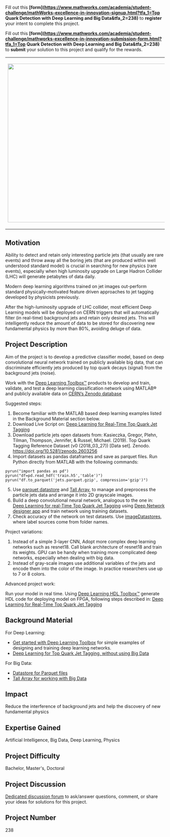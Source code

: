 Fill out this <strong>[form](https://www.mathworks.com/academia/student-challenge/mathWorks-excellence-in-innovation-signup.html?tfa_1=Top Quark Detection with Deep Learning and Big Data&tfa_2=238)</strong> to **register** your intent to complete this project.

Fill out this <strong>[form](https://www.mathworks.com/academia/student-challenge/mathworks-excellence-in-innovation-submission-form.html?tfa_1=Top Quark Detection with Deep Learning and Big Data&tfa_2=238)</strong> to **submit** your solution to this project and qualify for the rewards.

<table>
<td><img src="https://gist.githubusercontent.com/robertogl/e0115dc303472a9cfd52bbbc8edb7665/raw/topQuark.png"  width=500 /></td>
<td><p><h1>Top Quark Detection with Deep Learning and Big Data</h1></p>
<p>Develop a predictive classifier model able to discriminate jets produced by top quark decays from the background jets</p>
</table>

## Motivation

Ability to detect and retain only interesting particle jets (that usually are rare events) and throw away all the boring jets (that are produced within well understood standard model) is crucial in searching for new physics (rare events), especially when high luminosity upgrade on Large Hadron Collider (LHC) will generate petabytes of data daily. 

 Modern deep learning algorithms trained on jet images out-perform standard physically-motivated feature driven approaches to jet tagging developed by physicists previously.
 
After the high-luminosity upgrade of LHC collider, most efficient Deep Learning models will be deployed on CERN triggers that will automatically filter (in real-time) background jets and retain only desired jets. This will intelligently reduce the amount of data to be stored for discovering new fundamental physics by more than 80%, avoiding deluge of data. 


## Project Description

Aim of the project is to develop a predictive classifier model, based on deep convolutional neural network trained on publicly available big data, that can discriminate efficiently jets produced by top quark decays (signal) from the background jets (noise). 

Work with the [Deep Learning Toolbox™](https://www.mathworks.com/products/deep-learning.html) products to develop and train, validate, and test a deep learning classification network using MATLAB® and publicly available data on [CERN’s Zenodo database](https://zenodo.org/record/2603256#.Y20xysvMLmE)
 
Suggested steps: 

1.	Become familiar with the MATLAB based deep learning examples listed in the Background Material section below. 
2.	Download Live Script on: [Deep Learning for Real-Time Top Quark Jet Tagging](https://www.mathworks.com/matlabcentral/fileexchange/105635-deep-learning-for-real-time-top-quark-jet-tagging?s_tid=srchtitle)
3.	Download particle jets open datasets from: Kasieczka, Gregor, Plehn, Tilman, Thompson, Jennifer, &amp; Russel, Michael. (2019). Top Quark Tagging Reference Dataset (v0 (2018_03_27)) [Data set]. Zenodo. https://doi.org/10.5281/zenodo.2603256
4.	Import datasets as pandas dataframes and save as parquet files.
Run Python directly from MATLAB with the following commands:
```
pyrun("import pandas as pd") 
pyrun("df=pd.read_hdf('train.h5','table')")
pyrun("df.to_parquet('jets.parquet.gzip', compression='gzip')")
```
5.	Use [parquet datastore]( https://www.mathworks.com/help/matlab/ref/matlab.io.datastore.parquetdatastore.html) and [Tall Array](https://www.mathworks.com/help/matlab/tall-arrays.html), to manage and preprocess the particle jets data and arrange it into 2D grayscale images. 
6.	Build a deep convolutional neural network, analogous to the one in: [Deep Learning for real-Time Top Quark Jet Tagging](https://www.mathworks.com/matlabcentral/fileexchange/105635-deep-learning-for-real-time-top-quark-jet-tagging?s_tid=srchtitle) using [Deep Network designer app](https://www.mathworks.com/help/deeplearning/ref/deepnetworkdesigner-app.html) and train network using training datasets.
7.	Check accuracy of the network on test datasets. Use [imageDatastores](https://www.mathworks.com/help/matlab/ref/matlab.io.datastore.imagedatastore.html), where label sources come from folder names.

Project variations: 

1.	Instead of a simple 3-layer CNN, Adopt more complex deep learning networks such as resnet18. Call blank architecture of resnet18 and train its weights. GPU can be handy when training more complicated deep networks, especially when dealing with  big data. 
2.	Instead of gray-scale images use additional variables of the jets and encode them into the color of the image. In practice researchers use up to 7 or 8 colors.
 
Advanced project work: 

Run your model in real time. Using [Deep Learning HDL Toolbox™](https://www.mathworks.com/products/deep-learning-hdl.html) generate HDL code for deploying model on FPGA, following steps described in: [Deep Learning for Real-Time Top Quark Jet Tagging](https://www.mathworks.com/matlabcentral/fileexchange/105635-deep-learning-for-real-time-top-quark-jet-tagging?s_tid=srchtitle)


## Background Material

For Deep Learning:
-	[Get started with Deep Learning Toolbox](https://www.mathworks.com/help/deeplearning/examples.html?category=getting-started-with-deep-learning-toolbox&exampleproduct=all&s_tid=CRUX_lftnav) for simple examples of designing and training deep learning networks. 
-	[Deep Learning for Top Quark Jet Tagging, without using Big Data](https://www.mathworks.com/matlabcentral/fileexchange/105635-deep-learning-for-real-time-top-quark-jet-tagging?s_tid=srchtitle) 

For Big Data:
-	[Datastore for Parquet files](https://www.mathworks.com/help/matlab/ref/matlab.io.datastore.parquetdatastore.html) 
- [Tall Array for working with Big Data](https://www.mathworks.com/help/matlab/ref/tall.tall.html) 


## Impact

Reduce the interference of background jets and help the discovery of new fundamental physics

## Expertise Gained 

Artificial Intelligence, Big Data, Deep Learning, Physics 


## Project Difficulty

Bachelor, Master's, Doctoral

## Project Discussion

[Dedicated discussion forum](https://github.com/mathworks/MathWorks-Excellence-in-Innovation/discussions/74) to ask/answer questions, comment, or share your ideas for solutions for this project.

## Project Number

238
